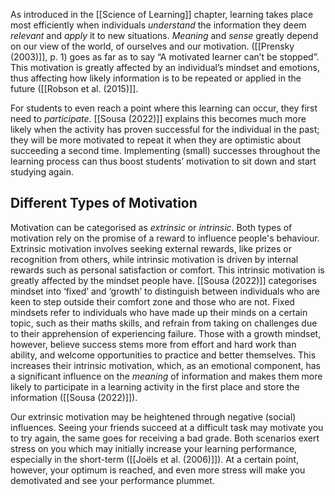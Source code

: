 As introduced in the [[Science of Learning]] chapter, learning takes place most efficiently when individuals _understand_ the information they deem _relevant_ and _apply_ it to new situations. _Meaning_ and _sense_ greatly depend on our view of the world, of ourselves and our motivation. ([[Prensky (2003)]], p. 1) goes as far as to say “A motivated learner can’t be stopped”. This motivation is greatly affected by an individual’s mindset and emotions, thus affecting how likely information is to be repeated or applied in the future ([[Robson et al. (2015)]].

For students to even reach a point where this learning can occur, they first need to _participate._ [[Sousa (2022)]] explains this becomes much more likely when the activity has proven successful for the individual in the past; they will be more motivated to repeat it when they are optimistic about succeeding a second time. Implementing (small) successes throughout the learning process can thus boost students’ motivation to sit down and start studying again.

## Different Types of Motivation
Motivation can be categorised as *extrinsic* or *intrinsic*. Both types of motivation rely on the promise of a reward to influence people's behaviour. Extrinsic motivation involves seeking external rewards, like prizes or recognition from others, while intrinsic motivation is driven by internal rewards such as personal satisfaction or comfort. This intrinsic motivation is greatly affected by the mindset people have. [[Sousa (2022)]] categorises mindset into ‘fixed’ and ‘growth’ to distinguish between individuals who are keen to step outside their comfort zone and those who are not. Fixed mindsets refer to individuals who have made up their minds on a certain topic, such as their maths skills, and refrain from taking on challenges due to their apprehension of experiencing failure. Those with a growth mindset, however, believe success stems more from effort and hard work than ability, and welcome opportunities to practice and better themselves. This increases their intrinsic motivation, which, as an emotional component, has a significant influence on the _meaning_ of information and makes them more likely to participate in a learning activity in the first place and store the information ([[Sousa (2022)]]).

Our extrinsic motivation may be heightened through negative (social) influences. Seeing your friends succeed at a difficult task may motivate you to try again, the same goes for receiving a bad grade. Both scenarios exert stress on you which may initially increase your learning performance, especially in the short-term ([[Joëls et al. (2006)]]). At a certain point, however, your optimum is reached, and even more stress will make you demotivated and see your performance plummet.